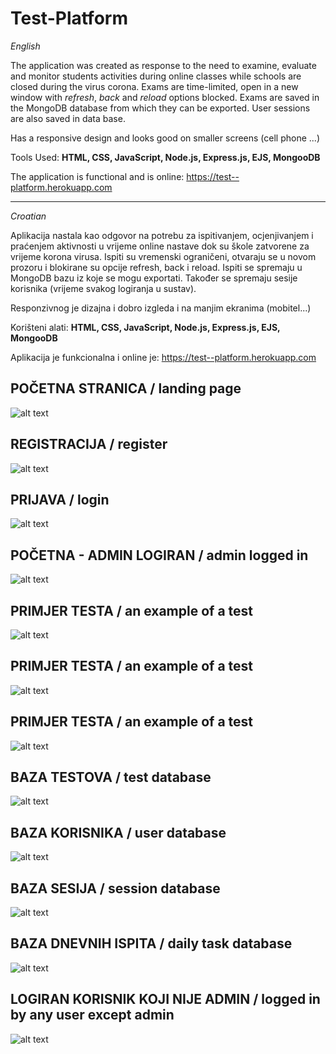 # Test-Platform

_English_

The application was created as response to the need to examine, evaluate and monitor students activities during online classes while schools are closed during the virus corona. Exams are time-limited, open in a new window with _refresh_, _back_ and _reload_ options blocked. Exams are saved in the MongoDB database from which they can be exported. User sessions are also saved in data base.

Has a responsive design and looks good on smaller screens (cell phone ...)

Tools Used: **HTML, CSS, JavaScript, Node.js, Express.js, EJS, MongooDB**

The application is functional and is online: https://test--platform.herokuapp.com

****************************************

_Croatian_

Aplikacija nastala kao odgovor na potrebu za ispitivanjem, ocjenjivanjem i praćenjem aktivnosti u vrijeme online nastave dok su škole zatvorene za vrijeme korona virusa. Ispiti su vremenski ograničeni, otvaraju se u novom prozoru i blokirane su opcije refresh, back i reload. Ispiti se spremaju u MongoDB bazu iz koje se mogu exportati. Također se spremaju sesije korisnika (vrijeme svakog logiranja u sustav). 

Responzivnog je dizajna i dobro izgleda i na manjim ekranima (mobitel...)

Korišteni alati: **HTML, CSS, JavaScript, Node.js, Express.js, EJS, MongooDB**

Aplikacija je funkcionalna i online je: https://test--platform.herokuapp.com

## POČETNA STRANICA / landing page

![alt text](https://github.com/suncica-negra/Test-Platform/blob/master/public/test1-1.png)

## REGISTRACIJA / register

![alt text](https://github.com/suncica-negra/Test-Platform/blob/master/public/test2.png)

## PRIJAVA / login

![alt text](https://github.com/suncica-negra/Test-Platform/blob/master/public/test3.png)

## POČETNA - ADMIN LOGIRAN / admin logged in

![alt text](https://github.com/suncica-negra/Test-Platform/blob/master/public/test4.png)

## PRIMJER TESTA / an example of a test

![alt text](https://github.com/suncica-negra/Test-Platform/blob/master/public/test5.png)

## PRIMJER TESTA / an example of a test

![alt text](https://github.com/suncica-negra/Test-Platform/blob/master/public/test6.png)

## PRIMJER TESTA / an example of a test

![alt text](https://github.com/suncica-negra/Test-Platform/blob/master/public/test7.png)

## BAZA TESTOVA / test database

![alt text](https://github.com/suncica-negra/Test-Platform/blob/master/public/test8.png)

## BAZA KORISNIKA / user database

![alt text](https://github.com/suncica-negra/Test-Platform/blob/master/public/test9.png)

## BAZA SESIJA / session database

![alt text](https://github.com/suncica-negra/Test-Platform/blob/master/public/test10.png)

## BAZA DNEVNIH ISPITA / daily task database

![alt text](https://github.com/suncica-negra/Test-Platform/blob/master/public/test11.png)

## LOGIRAN KORISNIK KOJI NIJE ADMIN / logged in by any user except admin

![alt text](https://github.com/suncica-negra/Test-Platform/blob/master/public/test12.png)
